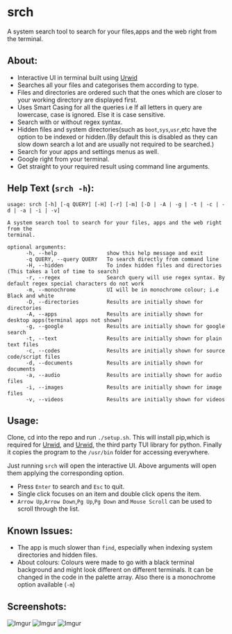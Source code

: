 # srch
A system search tool to search for your files,apps and the web right from the terminal.	

## About:
* Interactive UI in terminal built using [Urwid](http://urwid.org/index.html)
*	Searches all your files and categorises them according to type.
* Files and directories are ordered such that the ones which are closer to your working directory are displayed first.
* Uses Smart Casing for all the queries i.e If all letters in query are lowercase, case is ignored. Else it is case sensitive.
* Search with or without regex syntax.
* Hidden files and system directories(such as ```boot```,```sys```,```usr```,etc have the option to be indexed or hidden.(By default this is disabled as they can slow down search a lot and are usually not required to be searched.)
* Search for your apps and settings menus as well.
* Google right from your terminal.
* Get straight to your required result using command line arguments.

## Help Text (```srch -h```):
	usage: srch [-h] [-q QUERY] [-H] [-r] [-m] [-D | -A | -g | -t | -c | -d | -a | -i | -v]

    A system search tool to search for your files, apps and the web right from the
    terminal.

    optional arguments:
          -h, --help                show this help message and exit
          -q QUERY, --query QUERY   To search directly from command line
          -H, --hidden              To index hidden files and directories (This takes a lot of time to search)
          -r, --regex               Search query will use regex syntax. By default regex special characters do not work
          -m, --monochrome          UI will be in monochrome colour; i.e Black and white
          -D, --directories         Results are initially shown for directories
          -A, --apps                Results are initially shown for desktop apps(terminal apps not shown)
          -g, --google              Results are initially shown for google search
          -t, --text                Results are initially shown for plain text files
          -c, --codes               Results are initially shown for source code/script files
          -d, --documents           Results are initially shown for documents
          -a, --audio               Results are initially shown for audio files
          -i, --images              Results are initially shown for image files
          -v, --videos              Results are initially shown for videos
  
## Usage:
   Clone, cd into the repo and run ```./setup.sh```. This will install pip,which is required for [Urwid](http://urwid.org/index.html), and [Urwid](http://urwid.org/index.html), the third party TUI library for python. Finally it copies the program to the ```/usr/bin``` folder for accessing everywhere.

   Just running ```srch``` will open the interactive UI. Above arguments will open them applying the corresponding option.

   * Press ```Enter``` to search and ```Esc``` to quit.
   * Single click focuses on an item and double click opens the item.
   * ```Arrow Up```,```Arrow Down```,```Pg Up```,```Pg Down``` and ```Mouse Scroll``` can be used to scroll through the list.

## Known Issues:
   * The app is much slower than ```find```, especially when indexing system directories and hidden files.
   * About colours: Colours were made to go with a black terminal background and might look different on different terminals. It can be changed in the code in the palette array. Also there is a monochrome option available (```-m```)

## Screenshots:

![Imgur](https://imgur.com/Ex35t1C.png)
![Imgur](https://imgur.com/1utWL0o.png)
![Imgur](https://imgur.com/7lPikrU.png)

